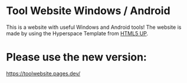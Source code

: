 # Tool Website Windows / Android

This is a website with useful Windows and Android tools! The website is made by using the Hyperspace Template from [HTML5 UP](http://html5up.net/).



# Please use the new version: #

https://toolwebsite.pages.dev/

